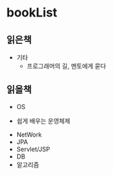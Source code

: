 # bookList
</hr>

## 읽은책
- 기타
  * 프로그래머의 길, 멘토에게 묻다

## 읽을책
- OS
 * 쉽게 배우는 운영체제
- NetWork
- JPA
- Servlet/JSP
- DB
- 알고리즘


